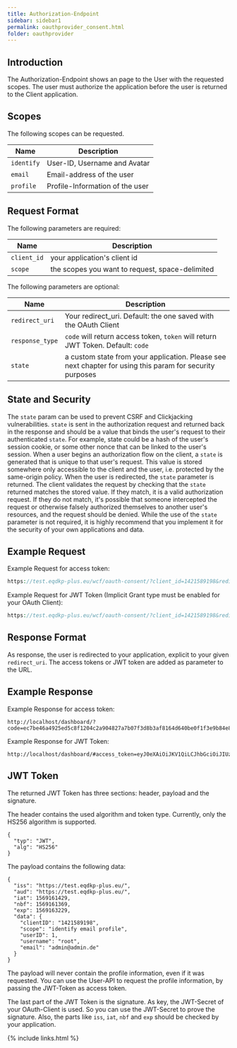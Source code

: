 ```yaml
---
title: Authorization-Endpoint
sidebar: sidebar1
permalink: oauthprovider_consent.html
folder: oauthprovider
---
```


## Introduction

The Authorization-Endpoint shows an page to the User with the requested scopes. The user must authorize the application before the user is returned to the Client application.

## Scopes

The following scopes can be requested.

| Name | Description |
|------|-------------|
|`identify` | User-ID, Username and Avatar |
|`email` | Email-address of the user |
|`profile` | Profile-Information of the user |


## Request Format

The following parameters are required:

| Name | Description |
|------|-------------|
|`client_id` | your application's client id |
|`scope` | the scopes you want to request, space-delimited |

The following parameters are optional:

| Name | Description |
|------|-------------|
|`redirect_uri` | Your redirect_uri. Default: the one saved with the OAuth Client |
|`response_type` | `code` will return access token, `token` will return JWT Token. Default: `code` |
|`state` | a custom state from your application. Please see next chapter for using this param for security purposes |

## State and Security

The `state` param can be used to prevent CSRF and Clickjacking vulnerabilities. 
`state` is sent in the authorization request and returned back in the response and should be a value that binds the user's request to their authenticated `state`. For example, state could be a hash of the user's session cookie, or some other nonce that can be linked to the user's session.
When a user begins an authorization flow on the client, a `state` is generated that is unique to that user's request. This value is stored somewhere only accessible to the client and the user, i.e. protected by the same-origin policy. When the user is redirected, the `state` parameter is returned. The client validates the request by checking that the `state` returned matches the stored value. If they match, it is a valid authorization request. If they do not match, it's possible that someone intercepted the request or otherwise falsely authorized themselves to another user's resources, and the request should be denied.
While the use of the `state` parameter is not required, it is highly recommend that you implement it for the security of your own applications and data.

## Example Request

Example Request for access token: 

```php
https://test.eqdkp-plus.eu/wcf/oauth-consent/?client_id=1421589198&redirect_uri=http://localhost/dashboard/&scope=identify+email+profile&state=d927c1a4bca1da94040&response_type=code
```

Example Request for JWT Token (Implicit Grant type must be enabled for your OAuth Client):

```php
https://test.eqdkp-plus.eu/wcf/oauth-consent/?client_id=1421589198&redirect_uri=http://localhost/dashboard/&scope=identify+email+profile&state=d927c1a4bca1da94040&response_type=token
```

## Response Format

As response, the user is redirected to your application, explicit to your given `redirect_uri`. The access tokens or JWT token are added as parameter to the URL.

## Example Response

Example Response for access token:

```
http://localhost/dashboard/?code=ec7be46a4925ed5c8f1204c2a904827a7b07f3d8b3af8164d640be0f1f3e9b84e84b67d44546bf61a2f505e4759de9520fb0&state=d927c1a4bca1da94040
```

Example Response for JWT Token:

```
http://localhost/dashboard/#access_token=eyJ0eXAiOiJKV1QiLCJhbGciOiJIUzI1NiJ9.eyJpc3MiOiJodHRwOlwvXC9sb2NhbGhvc3RcL3NvbnN0aWdlXC9mb3J1bTUuMS43XC91cGxvYWRcLyIsImF1ZCI6Imh0dHA6XC9cL2xvY2FsaG9zdFwvc29uc3RpZ2VcL2ZvcnVtNS4xLjdcL3VwbG9hZFwvIiwiaWF0IjoxNTY5MTYxNDI5LCJuYmYiOjE1NjkxNjEzNjksImV4cCI6MTU2OTE2MzIyOSwiZGF0YSI6eyJjbGllbnRJRCI6IjE0MjE1ODkxOTgiLCJzY29wZSI6ImlkZW50aWZ5IGVtYWlsIHByb2ZpbGUiLCJ1c2VySUQiOjEsInVzZXJuYW1lIjoicm9vdCIsImVtYWlsIjoiYWRtaW5AYWRtaW4uZGUifX0.8agUuQAqoqBRHo5wHJRQMtSJHmvNfVBd7s1eURdVHw8&state=d927c1a4bca1da94040
```

## JWT Token

The returned JWT Token has three sections: header, payload and the signature.

The header contains the used algorithm and token type. Currently, only the HS256 algorithm is supported.

```
{
  "typ": "JWT",
  "alg": "HS256"
}
```

The payload contains the following data:

```
{
  "iss": "https://test.eqdkp-plus.eu/",
  "aud": "https://test.eqdkp-plus.eu/",
  "iat": 1569161429,
  "nbf": 1569161369,
  "exp": 1569163229,
  "data": {
    "clientID": "1421589198",
    "scope": "identify email profile",
    "userID": 1,
    "username": "root",
    "email": "admin@admin.de"
  }
}
```
The payload will never contain the profile information, even if it was requested. You can use the User-API to request the profile information, by passing the JWT-Token as access token.

The last part of the JWT Token is the signature. As key, the JWT-Secret of your OAuth-Client is used.
So you can use the JWT-Secret to prove the signature. Also, the parts like `iss`, `iat`, `nbf` and `exp` should be checked by your application.


{% include links.html %}
